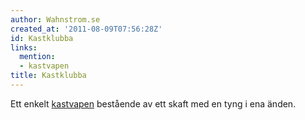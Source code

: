 ```yaml
---
author: Wahnstrom.se
created_at: '2011-08-09T07:56:28Z'
id: Kastklubba
links:
  mention:
  - kastvapen
title: Kastklubba
---
```


Ett enkelt [kastvapen] bestående av ett skaft med en tyng i ena änden.

  [kastvapen]: kastvapen